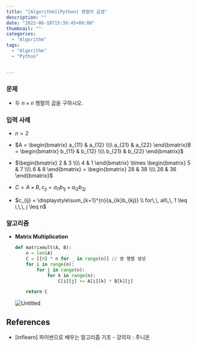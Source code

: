 ```yaml
---
title: "[Algorithm][Python] 행렬의 곱셈"
description: ""
date: "2022-06-18T15:30:45+09:00"
thumbnail: ""
categories:
  - "Algorithm"
tags:
  - "Algorithm"
  - "Python"


---
```

<!--more-->

### 문제

- 두 $n \times n$ 행렬의 곱을 구하시오.

### 입력 사례

- $n=2$
- $A = \begin{bmatrix} a_{11} & a_{12} \\\\ a_{21} & a_{22} \end{bmatrix}B = \begin{bmatrix} b_{11} & b_{12} \\\\ b_{21} & b_{22} \end{bmatrix}$

- $\begin{bmatrix} 2 & 3 \\\\ 4 & 1 \end{bmatrix} \times \begin{bmatrix} 5 & 7 \\\\ 6 & 8 \end{bmatrix} = \begin{bmatrix} 28 & 38 \\\\ 26 & 36 \end{bmatrix}$

- $C=A\times B,\, c_{ij}=a_{i1}b_{1j}+a_{i2}b_{2j}$

- $c_{ij} = \displaystyle\sum_{k=1}^{n}{a_{ik}b_{kj}} \\ for\,\, all\,\, 1 \leq i,\,\, j \leq n$

### 알고리즘

- **Matrix Multiplication**
    
    ```python
    def matrixmult(A, B):
    	n = len(A)
    	C = [[0] * n for _ in range(n)] // 영 행렬 생성
    	for i in range(n):
    		for j in range(n):
    			for k in range(n):
    				C[i][j] += A[i][k] * B[k][j]
    
    	return C
    ```
    
    ![Untitled](/images/algorithm/lang_python/행렬의_곱셈/Untitled.png)
    

## References

- [inflearn] 파이썬으로 배우는 알고리즘 기초 - 강의자 : 주니온